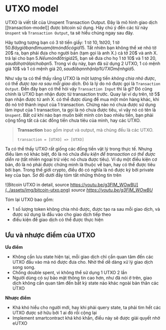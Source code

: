 # UTXO model

UTXO là viết tắt của Unspent Transaction Output. Đây là mô hình giao dịch [[transaction-model]] được bitcoin sử dụng. Hãy chú ý đến các từ này `Unspent` và `Transaction Output`, ta sẽ hiểu chúng ngay sau đây.

Hãy tưởng tượng bạn có 3 tờ tiền giấy: 1 tờ 10$, 1 tờ 20$, 1 tờ 50$. Bây giờ bạn đi mua một món đồ có giá 15$. Tất nhiên bạn không thể xé nhỏ tờ 20$ ra, bạn phải đưa cho người bán (tạm gọi là anh X.) cả tờ 20$ và anh X. trả lại cho bạn 5$. Nếu món đồ trị giá 25$, bạn sẽ đưa cho họ 1 tờ 10$ và 1 tờ 20$, sau đó họ trả lại cho bạn 5$. Trong ví dụ này, bạn đã sử dụng 2 UTXO, 1 có mệnh giá 10$ và 1 có mệnh giá 20$, sau đó bạn nhận lại 1 UTXO mệnh giá 5$.

Như vậy ta có thể thấy rằng UTXO là một lượng tiền *không chia nhỏ được*, có thể *được tạo ra sau mỗi giao dịch*. Đó là lý do nó được gọi là `Transaction Output`. Đến đây bạn có thể hỏi vậy `Transaction Input` thì là gì? Đó cũng chính là UTXO bạn nhận được từ transaction trước. Quay lại ví dụ trên, tờ 5$ bạn nhận được từ anh X. có thể được dùng để mua một món hàng khác, khi đó nó trở thành input của 1 transaction. Chừng nào nó chưa được sử dụng làm input của 1 transaction, ta gọi là nó chưa được tiêu, vì vậy nó có tên là `Unspent`. Bất cứ khi nào bạn muốn biết mình còn bao nhiêu tiền, bạn phải cộng tổng tất cả các đồng tiền chưa tiêu của mình, hay các UTXO.

> **Transaction** bao gồm input và output, mà chúng đều là các UTXO.
> ```
> transaction = [UTXO] => [UTXO]
> ```

Ta có thể thấy UTXO rất giống các đồng tiền vật lý trong thực tế. Nhưng điều làm nó khác biệt, đó là nó chứa *điều kiện để transaction có thể được diễn ra* (tất nhiên ngoại trừ việc nó chưa được tiêu). Ví dụ một điều kiện cơ bản, đó là nó phải được chứng minh là thuộc về bạn, hay có thể được tiêu bởi bạn. Trong thế giới crypto, điều đó có nghĩa là nó được ký bởi private key của bạn. Sơ đồ dưới đây tóm tắt những thông tin trên

![Bitcoin UTXO in detail, source https://youtu.be/g3FlM_WOwBU](../assets/img/bitcoin-utxo.png)
*source https://youtu.be/g3FlM_WOwBU*

Tóm lại UTXO bao gồm:
- 1 số lượng token không chia nhỏ được, được tạo ra sau mỗi giao dịch, và được sử dụng là đầu vào cho giao dịch tiếp theo
- điều kiện để giao dịch có thể được thực hiện

## Ưu và nhược điểm của UTXO

**Ưu điểm**

- Không cần lưu state hiện tại, mỗi giao dịch chỉ cần quan tâm đến các UTXO đầu vào mà nó được đưa cho. Nhờ thế dễ dàng xử lý giao dịch song song.
- Chống double spent, vì không thể sử dụng 1 UTXO 2 lần
- Người dùng có sự bảo mật thông tin cao hơn, như đã nói ở trên, giao dịch không cần quan tâm đến bất kỳ state nào khác ngoài bản thân các UTXO

**Nhược điểm**

- Khá khó hiểu cho người mới, hay khi phải query state, ta phải tìm hết các UTXO được sở hữu bởi 1 ai đó rồi cộng lại
- Implement smartcontract khá khó khăn, điều này sẽ được giải quyết nhờ eUTXO
